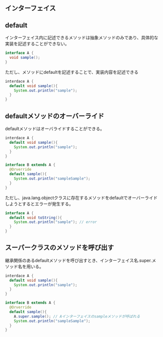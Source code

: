 ## インターフェイス

## default

インターフェイス内に記述できるメソッドは抽象メソッドのみであり、具体的な実装を記述することができない。

```Java
interface A {
  void sample();
}
```

ただし、メソッドにdefaultを記述することで、実装内容を記述できる

```Java
interdace A {
  default void sample(){
    System.out.println("sample");
  }
}
```

## defaultメソッドのオーバーライド


defaultメソッドはオーバライドすることができる。

```Java
interdace A {
  default void sample(){
    System.out.println("sample");
  }
}
```

```Java
interface B extends A {
  @Orverride
  default sample(){
    System.out.println("sampleSample");
  }
}
```

ただし、java.lang.objectクラスに存在するメソッドをdefaultでオーバーライドしようとするとエラーが発生する。

```Java
interface A {
  default void toString(){
    System.out.println("sample"); // error
  }
}
```

## スーパークラスのメソッドを呼び出す

継承関係のあるdefaultメソッドを呼び出すとき、インターフェイス名.super.メソッド名を用いる。

```Java
interdace A {
  default void sample(){
    System.out.println("sample");
  }
}
```

```Java
interface B extends A {
  @Orverride
  default sample(){
    A.super.sample(); // Aインターフェイスのsampleメソッドが呼ばれる
    System.out.println("sampleSample");
  }
}
```
